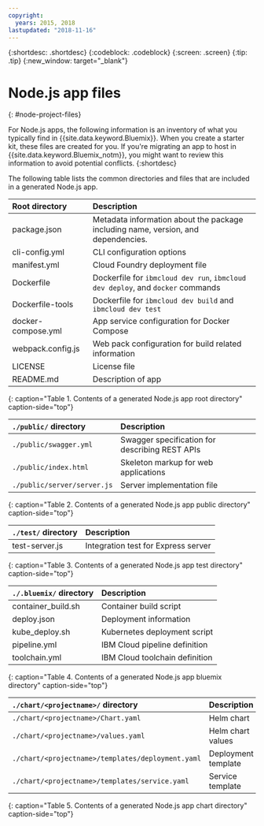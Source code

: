 ```yaml
---
copyright:
  years: 2015, 2018
lastupdated: "2018-11-16"
---
```


{:shortdesc: .shortdesc}
{:codeblock: .codeblock}
{:screen: .screen}
{:tip: .tip}
{:new_window: target="_blank"}

# Node.js app files
{: #node-project-files}

For Node.js apps, the following information is an inventory of what you typically find in {{site.data.keyword.Bluemix}}. When you create a starter kit, these files are created for you. If you're migrating an app to host in {{site.data.keyword.Bluemix_notm}}, you might want to review this information to avoid potential conflicts. 
{:shortdesc}

The following table lists the common directories and files that are included in a generated Node.js app.

| Root directory                                     | Description                       |
|:------------------------------------------------|:------------------------------------------|
|package.json | Metadata information about the package including name, version, and dependencies. |
|cli-config.yml | CLI configuration options |
|manifest.yml | Cloud Foundry deployment file |
|Dockerfile | Dockerfile for `ibmcloud dev run`, `ibmcloud dev deploy`, and `docker` commands |
|Dockerfile-tools | Dockerfile for `ibmcloud dev build` and `ibmcloud dev test` |
|docker-compose.yml | App service configuration for Docker Compose |
|webpack.config.js | Web pack configuration for build related information |
| LICENSE | License file |
|README.md | Description of app |
{: caption="Table 1. Contents of a generated Node.js app root directory" caption-side="top"}

| `./public/` directory | Description |
|:------------------------------------------------|:------------------------------------------|
| `./public/swagger.yml` | Swagger specification for describing REST APIs |
| `./public/index.html` | Skeleton markup for web applications |
|`./public/server/server.js` | Server implementation file |
{: caption="Table 2. Contents of a generated Node.js app public directory" caption-side="top"}

| `./test/` directory | Description |
|:------------------------------------------------|:------------------------------------------|
| test-server.js | Integration test for Express server |
{: caption="Table 3. Contents of a generated Node.js app test directory" caption-side="top"}

| `./.bluemix/` directory | Description |
|:------------------------------------------------|:------------------------------------------|
| container_build.sh | Container build script |
| deploy.json | Deployment information |
| kube_deploy.sh | Kubernetes deployment script |
| pipeline.yml | IBM Cloud pipeline definition |
| toolchain.yml | IBM Cloud toolchain definition |
{: caption="Table 4. Contents of a generated Node.js app bluemix directory" caption-side="top"}

| `./chart/<projectname>/` directory | Description |
|:------------------------------------------------|:------------------------------------------|
| `./chart/<projectname>/Chart.yaml` | Helm chart |
| `./chart/<projectname>/values.yaml` | Helm chart values |
| `./chart/<projectname>/templates/deployment.yaml` | Deployment template |
| `./chart/<projectname>/templates/service.yaml` | Service template |
{: caption="Table 5. Contents of a generated Node.js app chart directory" caption-side="top"}
